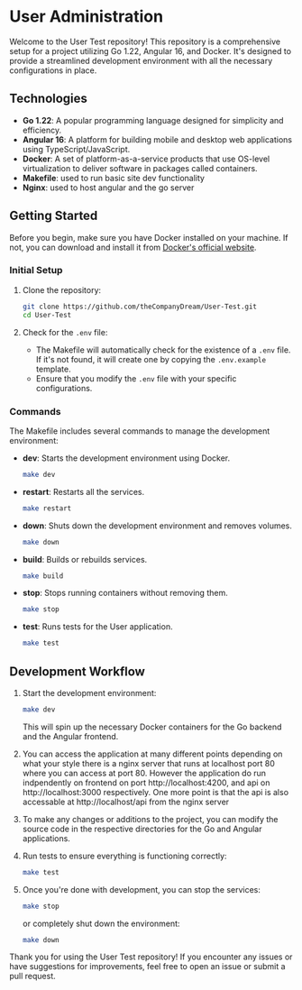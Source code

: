 # User Administration

Welcome to the User Test repository! This repository is a comprehensive setup for a project utilizing Go 1.22, Angular 16, and Docker. It's designed to provide a streamlined development environment with all the necessary configurations in place.

## Technologies

- **Go 1.22**: A popular programming language designed for simplicity and efficiency.
- **Angular 16**: A platform for building mobile and desktop web applications using TypeScript/JavaScript.
- **Docker**: A set of platform-as-a-service products that use OS-level virtualization to deliver software in packages called containers.
- **Makefile**: used to run basic site dev functionality
- **Nginx**: used to host angular and the go server 

## Getting Started

Before you begin, make sure you have Docker installed on your machine. If not, you can download and install it from [Docker's official website](https://www.docker.com/).

### Initial Setup

1. Clone the repository:
   ```bash
   git clone https://github.com/theCompanyDream/User-Test.git
   cd User-Test
   ```

2. Check for the `.env` file:
   - The Makefile will automatically check for the existence of a `.env` file. If it's not found, it will create one by copying the `.env.example` template.
   - Ensure that you modify the `.env` file with your specific configurations.

### Commands

The Makefile includes several commands to manage the development environment:

- **dev**: Starts the development environment using Docker.
  ```bash
  make dev
  ```
- **restart**: Restarts all the services.
  ```bash
  make restart
  ```
- **down**: Shuts down the development environment and removes volumes.
  ```bash
  make down
  ```
- **build**: Builds or rebuilds services.
  ```bash
  make build
  ```
- **stop**: Stops running containers without removing them.
  ```bash
  make stop
  ```
- **test**: Runs tests for the User application.
  ```bash
  make test
  ```

## Development Workflow

1. Start the development environment:
   ```bash
   make dev
   ```
   This will spin up the necessary Docker containers for the Go backend and the Angular frontend.

2. You can access the application at many different points depending on what your style there is a nginx server that runs at localhost port 80 where you can access at port 80. However the application do run indpendently on frontend on port http://localhost:4200, and api on http://localhost:3000 respectively. One more point is that the api is also accessable at http://localhost/api from the nginx server

3. To make any changes or additions to the project, you can modify the source code in the respective directories for the Go and Angular applications.

4. Run tests to ensure everything is functioning correctly:
   ```bash
   make test
   ```

5. Once you're done with development, you can stop the services:
   ```bash
   make stop
   ```
   or completely shut down the environment:
   ```bash
   make down
   ```

Thank you for using the User Test repository! If you encounter any issues or have suggestions for improvements, feel free to open an issue or submit a pull request.
